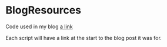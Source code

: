 # BlogResources
Code used in my blog [a link](benjamin-parry.com)

Each script will have a link at the start to the blog post it was for.
